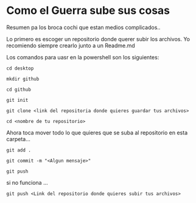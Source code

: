 # Como el Guerra sube sus cosas


Resumen pa los broca cochi que estan medios complicados..

Lo primero es escoger un repositorio donde querer subir los archivos. Yo recomiendo siempre crearlo junto a un Readme.md

Los comandos para uasr en la powershell son los siguientes: 

```
cd desktop
```
```
mkdir github 
```
```
cd github
```
```
git init
```
```
git clone <link del repositoria donde quieres guardar tus archivos>
```
```
cd <nombre de tu repositorio>
```

Ahora toca mover todo lo que quieres que se suba al repositorio en esta carpeta...
  
```
git add .
```
```
git commit -m "<Algun mensaje>"
```
```
git push 
```
si no funciona ... 

```
git push <Link del repositorio donde quieres subir tus archivos>
```
